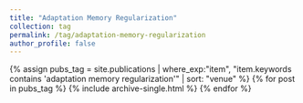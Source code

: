 ```yaml
---
title: "Adaptation Memory Regularization"
collection: tag
permalink: /tag/adaptation-memory-regularization
author_profile: false
---
```

{% assign pubs_tag = site.publications | where_exp:"item", "item.keywords contains 'adaptation memory regularization'" | sort: "venue" %}
{% for post in pubs_tag %}
  {% include archive-single.html %}
{% endfor %}